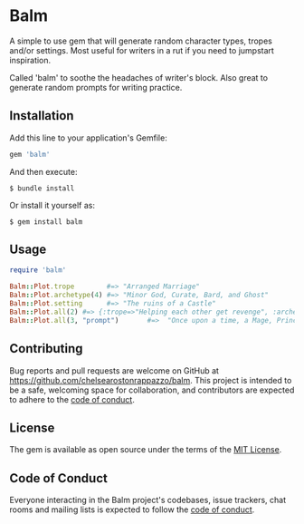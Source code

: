 # Balm

A simple to use gem that will generate random character types, tropes and/or settings. Most useful for writers in a rut if you need to jumpstart inspiration.

Called 'balm' to soothe the headaches of writer's block. Also great to generate random prompts for writing practice.

## Installation

Add this line to your application's Gemfile:

```ruby
gem 'balm'
```

And then execute:

    $ bundle install

Or install it yourself as:

    $ gem install balm

## Usage

```ruby
require 'balm'

Balm::Plot.trope        #=> "Arranged Marriage"
Balm::Plot.archetype(4) #=> "Minor God, Curate, Bard, and Ghost"
Balm::Plot.setting      #=> "The ruins of a Castle"
Balm::Plot.all(2) #=> {:trope=>"Helping each other get revenge", :archetypes=>"Ghost and King", :setting=>"The city just before dawn"}
Balm::Plot.all(3, "prompt")       #=>  "Once upon a time, a Mage, Princess, and Dandy in The city just before dawn and One is a Celebrity and the other is not."

```

## Contributing

Bug reports and pull requests are welcome on GitHub at https://github.com/chelsearostonrappazzo/balm. This project is intended to be a safe, welcoming space for collaboration, and contributors are expected to adhere to the [code of conduct](https://github.com/[USERNAME]/balm/blob/master/CODE_OF_CONDUCT.md).

## License

The gem is available as open source under the terms of the [MIT License](https://opensource.org/licenses/MIT).

## Code of Conduct

Everyone interacting in the Balm project's codebases, issue trackers, chat rooms and mailing lists is expected to follow the [code of conduct](https://github.com/[USERNAME]/balm/blob/master/CODE_OF_CONDUCT.md).
